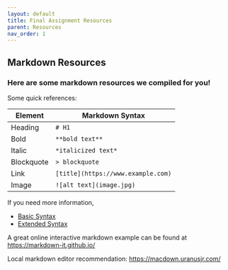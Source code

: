 ```yaml
---
layout: default
title: Final Assignment Resources
parent: Resources
nav_order: 1
---
```

## Markdown Resources

### Here are some markdown resources we compiled for you!

Some quick references:

| Element| Markdown Syntax |
| --- | ----------- |
| Heading | `# H1` |
| Bold | `**bold text**` |
| Italic | `*italicized text*`|
| Blockquote |`> blockquote`|
|Link| `[title](https://www.example.com)`|
|Image| `![alt text](image.jpg)`|

If you need more information,
- [Basic Syntax](https://www.markdownguide.org/basic-syntax/)
- [Extended Syntax](https://www.markdownguide.org/extended-syntax/)

A great online interactive markdown example can be found at https://markdown-it.github.io/

Local markdown editor recommendation: https://macdown.uranusjr.com/
